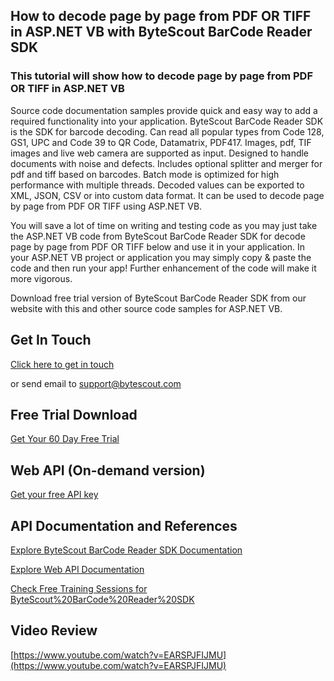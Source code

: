 ## How to decode page by page from PDF OR TIFF in ASP.NET VB with ByteScout BarCode Reader SDK

### This tutorial will show how to decode page by page from PDF OR TIFF in ASP.NET VB

Source code documentation samples provide quick and easy way to add a required functionality into your application. ByteScout BarCode Reader SDK is the SDK for barcode decoding. Can read all popular types from Code 128, GS1, UPC and Code 39 to QR Code, Datamatrix, PDF417. Images, pdf, TIF images and live web camera are supported as input. Designed to handle documents with noise and defects. Includes optional splitter and merger for pdf and tiff based on barcodes. Batch mode is optimized for high performance with multiple threads. Decoded values can be exported to XML, JSON, CSV or into custom data format. It can be used to decode page by page from PDF OR TIFF using ASP.NET VB.

You will save a lot of time on writing and testing code as you may just take the ASP.NET VB code from ByteScout BarCode Reader SDK for decode page by page from PDF OR TIFF below and use it in your application. In your ASP.NET VB project or application you may simply copy & paste the code and then run your app! Further enhancement of the code will make it more vigorous.

Download free trial version of ByteScout BarCode Reader SDK from our website with this and other source code samples for ASP.NET VB.

## Get In Touch

[Click here to get in touch](https://bytescout.zendesk.com/hc/en-us/requests/new?subject=ByteScout%20BarCode%20Reader%20SDK%20Question)

or send email to [support@bytescout.com](mailto:support@bytescout.com?subject=ByteScout%20BarCode%20Reader%20SDK%20Question) 

## Free Trial Download

[Get Your 60 Day Free Trial](https://bytescout.com/download/web-installer?utm_source=github-readme)

## Web API (On-demand version)

[Get your free API key](https://pdf.co/documentation/api?utm_source=github-readme)

## API Documentation and References

[Explore ByteScout BarCode Reader SDK Documentation](https://bytescout.com/documentation/index.html?utm_source=github-readme)

[Explore Web API Documentation](https://pdf.co/documentation/api?utm_source=github-readme)

[Check Free Training Sessions for ByteScout%20BarCode%20Reader%20SDK](https://academy.bytescout.com/)

## Video Review

[https://www.youtube.com/watch?v=EARSPJFIJMU](https://www.youtube.com/watch?v=EARSPJFIJMU)